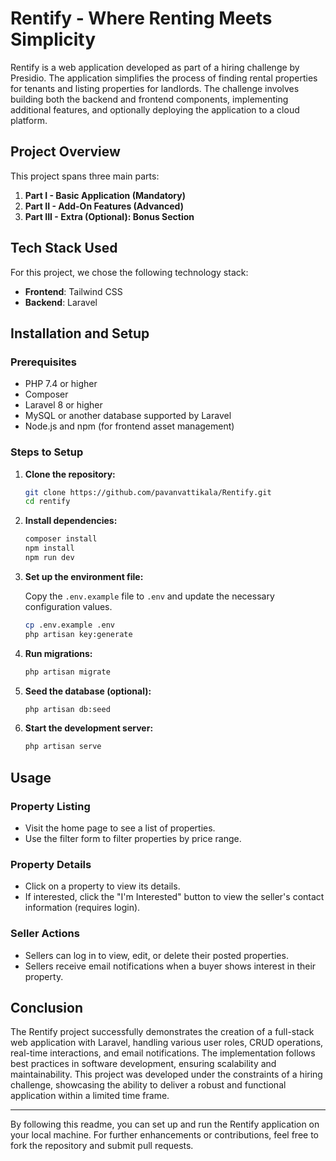 # Rentify - Where Renting Meets Simplicity

Rentify is a web application developed as part of a hiring challenge by Presidio. The application simplifies the process of finding rental properties for tenants and listing properties for landlords. The challenge involves building both the backend and frontend components, implementing additional features, and optionally deploying the application to a cloud platform.

## Project Overview

This project spans three main parts:

1. **Part I - Basic Application (Mandatory)**
2. **Part II - Add-On Features (Advanced)**
3. **Part III - Extra (Optional): Bonus Section**

## Tech Stack Used

For this project, we chose the following technology stack:

-   **Frontend**: Tailwind CSS
-   **Backend**: Laravel

## Installation and Setup

### Prerequisites

-   PHP 7.4 or higher
-   Composer
-   Laravel 8 or higher
-   MySQL or another database supported by Laravel
-   Node.js and npm (for frontend asset management)

### Steps to Setup

1. **Clone the repository:**

    ```bash
    git clone https://github.com/pavanvattikala/Rentify.git
    cd rentify
    ```

2. **Install dependencies:**

    ```bash
    composer install
    npm install
    npm run dev
    ```

3. **Set up the environment file:**

    Copy the `.env.example` file to `.env` and update the necessary configuration values.

    ```bash
    cp .env.example .env
    php artisan key:generate
    ```

4. **Run migrations:**

    ```bash
    php artisan migrate
    ```

5. **Seed the database (optional):**

    ```bash
    php artisan db:seed
    ```

6. **Start the development server:**

    ```bash
    php artisan serve
    ```

## Usage

### Property Listing

-   Visit the home page to see a list of properties.
-   Use the filter form to filter properties by price range.

### Property Details

-   Click on a property to view its details.
-   If interested, click the "I'm Interested" button to view the seller's contact information (requires login).

### Seller Actions

-   Sellers can log in to view, edit, or delete their posted properties.
-   Sellers receive email notifications when a buyer shows interest in their property.

## Conclusion

The Rentify project successfully demonstrates the creation of a full-stack web application with Laravel, handling various user roles, CRUD operations, real-time interactions, and email notifications. The implementation follows best practices in software development, ensuring scalability and maintainability. This project was developed under the constraints of a hiring challenge, showcasing the ability to deliver a robust and functional application within a limited time frame.

---

By following this readme, you can set up and run the Rentify application on your local machine. For further enhancements or contributions, feel free to fork the repository and submit pull requests.
